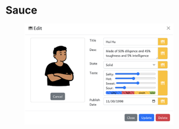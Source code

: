 # Sauce


<p align="center" width="100%">
  <img src="https://raw.githubusercontent.com/huwang12138/markdown-picture/main/final2.png"  width="80%" height="80%">
</p>
